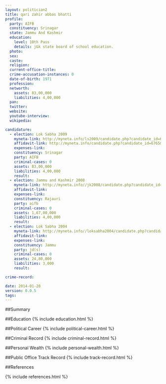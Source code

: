 ```yaml
---
layout: politician2
title: qari zahir abbas bhatti
profile: 
  party: AIFB
  constituency: Srinagar
  state: Jammu And Kashmir
  education: 
    level: 10th Pass
    details: j&k state board of school education.
  photo: 
  sex: 
  caste: 
  religion: 
  current-office-title: 
  crime-accusation-instances: 0
  date-of-birth: 1971
  profession: 
  networth: 
    assets: 83,00,000
    liabilities: 4,00,000
  pan: 
  twitter: 
  website: 
  youtube-interview: 
  wikipedia: 

candidature: 
  - election: Lok Sabha 2009
    myneta-link: http://myneta.info/ls2009/candidate.php?candidate_id=6765
    affidavit-link: http://myneta.info/candidate.php?candidate_id=6765&scan=original
    expenses-link: 
    constituency: Srinagar 
    party: AIFB
    criminal-cases: 0
    assets: 83,00,000
    liabilities: 4,00,000
    result:  
  - election: Jammu and Kashmir 2008
    myneta-link: http://myneta.info//jk2008/candidate.php?candidate_id=1290
    affidavit-link: 
    expenses-link: 
    constituency: Rajauri 
    party: aifb
    criminal-cases: 0
    assets: 1,67,00,000
    liabilities: 4,00,000
    result:  
  - election: Lok Sabha 2004
    myneta-link: http://myneta.info//loksabha2004/candidate.php?candidate_id=1413
    affidavit-link: 
    expenses-link: 
    constituency: Jammu 
    party: jd(s)
    criminal-cases: 0
    assets: 24,80,000
    liabilities: 3,000
    result:  

crime-record: 

date: 2014-01-28
version: 0.0.5
tags: 
---
```

##Summary


##Education
{% include education.html %}


##Political Career
{% include political-career.html %}


##Criminal Record
{% include criminal-record.html %}


##Personal Wealth
{% include personal-wealth.html %}


##Public Office Track Record
{% include track-record.html %}


##References


{% include references.html %}